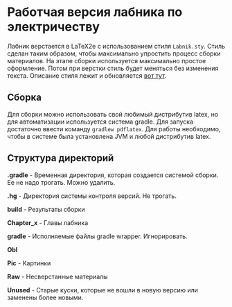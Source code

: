# Работчая версия лабника по электричеству #

Лабник верстается в LaTeX2e с использованием стиля `Labnik.sty`. Стиль сделан таким образом, чтобы максимально упростить процесс сборки материалов. На этапе сборки используется максимально простое оформление. Потом при верстки стиль будет меняться без изменения текста. Описание стиля лежит и обновляется [вот тут](https://bitbucket.org/mipt-npm/labnik_iii/wiki/LaTeX:%20%D0%92%D0%B5%D1%80%D1%81%D1%82%D0%BA%D0%B0).

## Сборка ##

Для сборки можно использовать свой любимый дистрибутив latex, но для автоматизации используется система gradle. Для запуска достаточно ввести команду `gradlew pdflatex`. Для работы необходимо, чтобы в системе была установлена JVM и любой дистрибутив latex.

## Структура директорий ##
**.gradle** - Временная директория, которая создается системой сборки. Ее не надо трогать. Можно удалить.

**.hg** - Директория системы контроля версий. Не трогать.

**build** - Результаты сборки  

**Chapter_x** - Главы лабника

**gradle** - Исполняемые файлы gradle wrapper. Игнорировать.

**Obl**

**Pic** - Картинки

**Raw** - Несверстанные материалы

**Unused** - Старые куски, которые не вошли в новую версию или заменены более новыми.